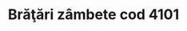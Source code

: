 ---
layout: post
title: "Brăţări zâmbete cod 4101"
description: "Brăţări zâmbete cod 4101"
img: "/assets/img/bratari-colorate-cu-zambet-impletite.jpg"
colors: "diverse"
price: "15.00 RON / buc"
vertical: false
---